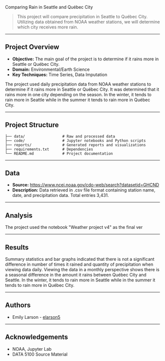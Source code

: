 Comparing Rain in Seattle and Québec City 

> This project will compare precipitation in Seattle to Québec City. Utilizing data obtained from NOAA weather stations, we will determine which city receives more rain. 

---

## Project Overview


- **Objective:** The main goal of the project is to determine if it rains more in Seattle or Québec City. 
- **Domain:** Environmental/Earth Science 
- **Key Techniques:** Time Series, Data Imputation

The project used daily precipitation data from NOAA weather stations to determine if it rains more in Seattle or Québec City. It was determined that it rains more in one city depending on the season. In the winter, it tends to rain more in Seattle while in the summer it tends to rain more in Québec City.

---

## Project Structure

```
├── data/                 # Raw and processed data
├── code/                 # Jupyter notebooks and Python scripts
├── reports/              # Generated reports and visualizations
├── requirements.txt      # Dependencies
└── README.md             # Project documentation
```

---

## Data

- **Source:** https://www.ncei.noaa.gov/cdo-web/search?datasetid=GHCND 
- **Description:** Data retrieved in .csv file format containing station name, date, and precipitation data. Total entries 3,431.

---

## Analysis

The project used the notebook "Weather project v4" as the final ver

---

## Results

Summary statistics and bar graphs indicated that there is not a significant difference in number of times it rained and quantity of precipitation when viewing data daily. Viewing the data in a monthly perspective shows there is a seasonal difference in the amount it rains between Québec City and Seattle. In the winter, it tends to rain more in Seattle while in the summer it tends to rain more in Québec City.

---

## Authors

- Emily Larson - [elarson5](https://github.com/elarson5)

---

## Acknowledgements

- NOAA, Jupyter Lab
- DATA 5100 Source Material

